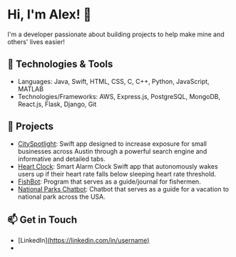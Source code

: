 # Hi, I'm Alex! 👋
I'm a developer passionate about building projects to help make mine and others' lives easier!

## 🔧 Technologies & Tools
- Languages: Java, Swift, HTML, CSS, C, C++, Python, JavaScript, MATLAB
- Technologies/Frameworks: AWS, Express.js, PostgreSQL, MongoDB, React.js, Flask, Django, Git

## 📂 Projects
- [CitySpotlight](https://github.com/alexdlee/CitySpotlight): Swift app designed to increase exposure for small businesses across Austin through a powerful search engine and informative and detailed tabs.
- [Heart Clock](https://github.com/alexdlee/Heart-Clock-App): Smart Alarm Clock Swift app that autonomously wakes users up if their heart rate falls below sleeping heart rate threshold.
- [FishBot](https://github.com/alexdlee/FishBot): Program that serves as a guide/journal for fishermen.
- [National Parks Chatbot](https://github.com/alexdlee/national_parks_chatbot): Chatbot that serves as a guide for a vacation to national park across the USA.

## 📫 Get in Touch
- [LinkedIn][(https://linkedin.com/in/username)](https://www.linkedin.com/in/alexander-lee-bt3/)
- [Email]: alexdnl@umich.edu
